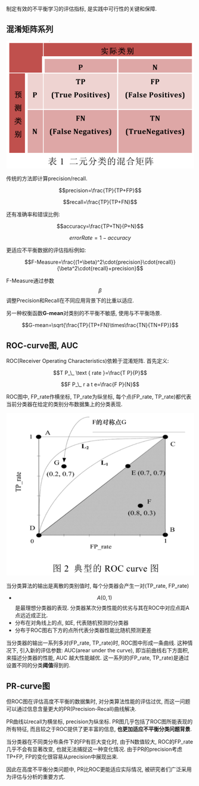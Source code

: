 制定有效的不平衡学习的评估指标, 是实践中可行性的关键和保障.

## 混淆矩阵系列

![](img/混淆矩阵.png)

传统的方法即计算precision/recall.

$$precision=\frac{TP}{TP+FP}$$

$$recall=\frac{TP}{TP+FN}$$

还有准确率和错误比例:

$$accuracy=\frac{TP+TN}{P+N}$$

$$errorRate=1-accuracy$$

更适应不平衡数据的评估指标例如:

$$F-Measure=\frac{(1+\beta)^2\cdot{precision}\cdot{recall}}{\beta^2\cdot{recall}+precision}$$

F-Measure通过参数$$\beta$$调整Precision和Recall在不同应用背景下的比重以适应.

另一种权衡函数**G-mean**对类别的不平衡不敏感, 使用与不平衡场景.

$$G-mean=\sqrt{\frac{TP}{TP+FN}\times\frac{TN}{TN+FP}}$$

## ROC-curve图, AUC

ROC(Receiver Operating Characteristics)依赖于混淆矩阵. 首先定义:

$$T P_\_ \text { rate }=\frac{T P}{P}$$

$$F P_\_ r a t e=\frac{F P}{N}$$

ROC图中, FP_rate作横坐标, TP_rate为纵坐标, 每个点(FP_rate, TP_rate)都代表当前分类器在给定的类别分布数据集上的分类表现.

![](img/roc-curve.png)

当分类算法的输出是离散的类别值时, 每个分类器会产生一对(TP_rate, FP_rate)

- $$A(0,1)$$是最理想分类器的表现. 分类器某次分类性能的优劣与其在ROC中对应点距A点远近成正比.
- 分布在对角线上的点, 如E, 代表随机预测的分类器
- 分布于ROC图右下方的点所代表分类器性能比随机预测更差

当分类器的输出一系列多对(FP_rate, TP_rate)时, ROC图中形成一条曲线. 这种情况下, 引入新的评估参数: AUC(arear under the curve), 即当前曲线右下方面积, 来描述分类器的性能, AUC 越大性能越优. 这一系列的(FP_rate, TP_rate)是通过设置不同的分类**阈值**得到的.

## PR-curve图

但ROC图在评估高度不平衡的数据集时, 对分类算法性能的评估过优, 而这一问题可以通过信息含量更大的PR(Precision-Recall)曲线解决.

PR曲线以recall为横坐标, precision为纵坐标. PR图几乎包括了ROC图所能表现的所有特征, 而且较之于ROC提供了更丰富的信息, **也更加适应不平衡分类问题背景**.

当分类器在不同类分布条件下的FP有巨大变化时, 由于N数值较大, ROC的FP_rate几乎不会有显著改变, 也就无法捕捉这一种变化情况. 由于PR的precision考虑TP+FP, FP的变化很容易从precision中展现出来.

因此在高度不平衡分类问题中, PR比ROC更能适应实际情况, 被研究者们广泛采用为评估与分析的重要方式.
